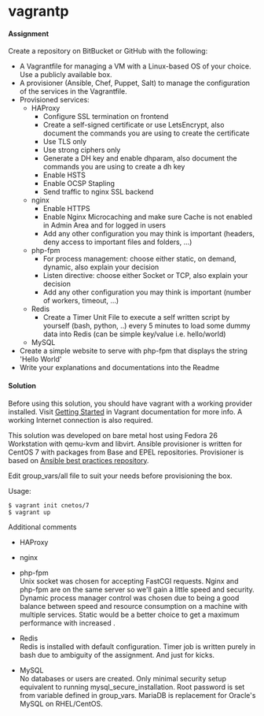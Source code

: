 # vagrantp
#### Assignment

Create a repository on BitBucket or GitHub with the following:

  - A Vagrantfile for managing a VM with a Linux-based OS of your choice. Use a publicly available box.
  - A provisioner (Ansible, Chef, Puppet, Salt) to manage the configuration of the services in the Vagrantfile.
  - Provisioned services:
    - HAProxy
        - Configure SSL termination on frontend
        - Create a self-signed certificate or use LetsEncrypt, also document the commands you are using to create the certificate
        - Use TLS only
        - Use strong ciphers only
        - Generate a DH key and enable dhparam, also document the commands you are using to create a dh key
        - Enable HSTS
        - Enable OCSP Stapling
        - Send traffic to nginx SSL backend
    - nginx
        - Enable HTTPS
        - Enable Nginx Microcaching and make sure Cache is not enabled in Admin Area and for logged in users
        - Add any other configuration you may think is important (headers, deny access to important files and folders, ...)
    - php-fpm
        - For process management: choose either static, on demand, dynamic, also explain your decision
        - Listen directive: choose either Socket or TCP, also explain your decision
        - Add any other configuration you may think is important (number of workers, timeout, …)
    - Redis
        - Create a Timer Unit File to execute a self written script by yourself (bash, python, ..) every 5 minutes to load some dummy data into Redis (can be simple key/value i.e. hello/world)
    - MySQL
  - Create a simple website to serve with php-fpm that displays the string 'Hello World'
  - Write your explanations and documentations into the Readme

#### Solution

Before using this solution, you should have vagrant with a working provider installed. Visit [Getting Started](https://www.vagrantup.com/intro/getting-started/index.html) in Vagrant documentation for more info. A working Internet connection is also required.

This solution was developed on bare metal host using Fedora 26 Workstation with qemu-kvm and libvirt.
Ansible provisioner is written for CentOS 7 with packages from Base and EPEL repositories. Provisioner is based on [Ansible best practices repository](https://github.com/ansible/ansible-examples).

Edit group_vars/all file to suit your needs before provisioning the box.

Usage:
```shell
$ vagrant init cnetos/7
$ vagrant up
```

Additional comments
- HAProxy  
- nginx  

- php-fpm  
  Unix socket was chosen for accepting FastCGI requests. Nginx and php-fpm are on the same server so we'll gain a little speed and security. Dynamic process manager control was chosen due to being a good balance between speed and resource consumption on a machine with multiple services. Static would be a better choice to get a maximum performance with increased .
- Redis  
  Redis is installed with default configuration. Timer job is written purely in bash due to ambiguity of the assignment. And just for kicks.
- MySQL  
  No databases or users are created. Only minimal security setup equivalent to running mysql_secure_installation. Root password is set from variable defined in group_vars. MariaDB is replacement for Oracle's MySQL on RHEL/CentOS.

